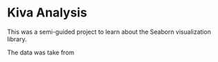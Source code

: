 # Kiva Analysis

This was a semi-guided project to learn about the Seaborn visualization library.

The data was take from 
